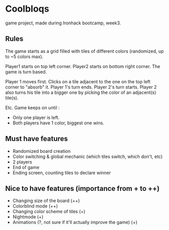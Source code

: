 # Coolbloqs
game project, made during Ironhack bootcamp, week3.

## Rules

The game starts as a grid filled with tiles of different colors (randomized, up to ~5 colors max).

Player1 starts on top left corner. Player2 starts on bottom right corner. The game is turn based.

Player 1 moves first. Clicks on a tile adjacent to the one on the top left corner to "absorb" it.
Player 1's turn ends. Player 2's turn starts.
Player 2 also turns his tile into a bigger one by picking the color of an adjacent(s) tile(s).

Etc. Game keeps on until :
- Only one player is left.
- Both players have 1 color, biggest one wins.

## Must have features

- Randomized board creation
- Color switching & global mechanic (which tiles switch, which don't, etc)
- 2 players
- End of game
- Ending screen, counting tiles to declare winner


## Nice to have features (importance from + to ++)

- Changing size of the board (++)
- Colorblind mode (++)
- Changing color scheme of tiles (+)
- Nightmode (+)
- Animations (?, not sure if it'll actually improve the game) (+)

